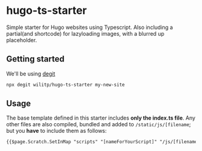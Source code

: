 # hugo-ts-starter

Simple starter for Hugo websites using Typescript. Also including a partial(and shortcode) for lazyloading images, with a blurred up placeholder.

## Getting started

We'll be using [degit](https://github.com/Rich-Harris/degit#readme)

```bash
npx degit wilitp/hugo-ts-starter my-new-site
```

## Usage

The base template defined in this starter includes **only the index.ts file**. Any other files are also compiled, bundled and added to `/static/js/[filename`; but you **have** to include them as follows:
```html
{{$page.Scratch.SetInMap "scripts" "[nameForYourScript]" "/js/[filename]"}}
```
